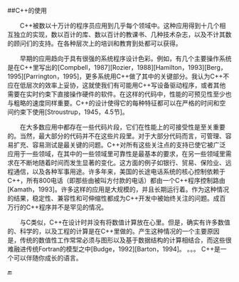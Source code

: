 ##C++的使用


&emsp;&emsp;C++被数以十万计的程序员应用到几乎每个领域中。这种应用得到十几个相互独立的实现，数以百计的库、数以百计的教课书、几种技术杂志，以及不计其数的顾问们的支持。在各种层次上的培训和教育到处都可以获得。

&emsp;&emsp;早期的应用趋向于具有很强的系统程序设计色彩。例如，有几个主要操作系统是在C++里写出的[Compbell，1987][Rozier，1988][Hamilton，1993][Berg，1995][Parrington，1995]，更多系统用C++做了其中的关键部分。我认为C++不应在低层次的效率上妥协，这就使我们有可能用C++写设备驱动程序，或者其他需要在实时约束下直接操作硬件的软件。在这样的代码中，性能的可预见性至少也与粗略的速度同样重要。C++的设计使得它的每种特征都可以在严格的时间和空间约束下使用[Stroustrup，1945，4.5节]。

&emsp;&emsp;在大多数应用中都存在一些代码片段，它们在性能上的可接受性是至关重要的。当然，最大部分的代码并不在这些片段里。对于大部分代码而言，可管理、容易扩充、容易测试是最关键的问题。C++对所有这些关注点的支持已使它被广泛应用于一些领域，在其中的一些领域里可靠性是最基本的要求，在另一些领域里需求在不断地随着时间而发生显著的变化。这方面的例子如银行、贸易、保险业、远程通信，以及各种军事用途。许多年来，美国的长途电话系统的核心控制依赖于C++，所有800电话（即那些由被叫方付款的电话）都由一个C++程序控制路由[Kamath，1993]。许多这样的应用是大规模的，并且长期运行着。作为这种情况的结果，稳定性、兼容性和可伸缩性都成为C++开发中被始终关注的问题。成百万行的C++程序并不是罕见的情况。

&emsp;&emsp;与C类似，C++在设计时并没有将数值计算放在心里。但是，确实有许多数值的、科学的，以及工程的计算是在C++里做的。产生这种情况的一个主要原因是，传统的数值性工作常常必须与图形以及基于数据结构的计算相结合，而这些很难融进传统Fortran的模型之中[Budge，1992][Barton，1994]。
。。。
C++是一个可以伴随你成长的语言。

🔚